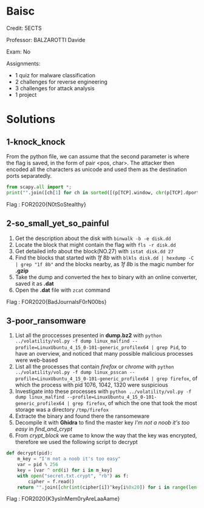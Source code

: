 # Baisc

Credit: 5ECTS

Professor: BALZAROTTI Davide

Exam: No

Assignments: 
+ 1 quiz for malware classification
+ 2 challenges for reverse engineering
+ 3 challenges for attack analysis
+ 1 project 

# Solutions
## 1-knock_knock

From the python file, we can assume that the second parameter is where the flag is saved, in the form of pair <pos, char>. The attacker then encoded all the characters as unicode and used them as the destination ports separatedly. 

```python
from scapy.all import *; 
print("".join([ch[1] for ch in sorted([(p[TCP].window, chr(p[TCP].dport-3000)) for p in rdpcap('dump.pcapng') if TCP in p and p[TCP].window >= 8000 and p[TCP].dport-3000 > 10])]))
```

Flag : FOR2020{N0tSoStealthy} 

## 2-so_small_yet_so_painful

1. Get the description about the disk with `binwalk -b -e disk.dd`
2. Locate the block that might contain the flag with `fls -r disk.dd`
3. Get detailed info about the block(NO.27) with `istat disk.dd 27`
4. Find the blocks that started with *1f 8b* with `blkls disk.dd | hexdump -C | grep "1f 8b"` and the blocks nearby, as *1f 8b* is the magic number for **.gzip**
5. Take the dump and converted the hex to binary with an online converter, saved it as **.dat**
6. Open the **.dat** file with `zcat` command

Flag : FOR2020{BadJournalsF0rN00bs}

## 3-poor_ransomware

1. List all the proccesses presented in **dump.bz2** with `python ../volatility/vol.py -f dump linux_malfind --profile=LinuxUbuntu_4_15_0-101-generic_profilex64 | grep Pid`, to have an overview, and noticed that many possible malicious processes were web-based
2. List all the processes that contain *firefox* or *chrome* with `python ../volatility/vol.py -f dump linux_psscan --profile=LinuxUbuntu_4_15_0-101-generic_profilex64 | grep firefox`, of which the process with pid 1076, 1042, 1320 were suspicious
3. Investigate into these processes with `python ../volatility/vol.py -f dump linux_malfind --profile=LinuxUbuntu_4_15_0-101-generic_profilex64 | grep firefox`, of which the one that took the most storage was a directory `/tmp/firefox`
4. Extracte the binary and found there the ransomeware
5. Decompile it with **Ghidra** to find the master key *I'm not a noob it's too easy* in *find_and_crypt*
6. From *crypt_block* we came to know the way that the key was encrypted, therefore we used the following script to decrypt 
```python
def decrypt(pid):
    m_key = "I'm not a noob it's too easy"
    var = pid % 256
    key = [var ^ ord(i) for i in m_key]
    with open("secret.txt.crypt", "rb") as f:
        cipher = f.read()
    return "".join([chr(int(cipher[i])^key[i%0x20]) for i in range(len(cipher))])
```

Flag : FOR2020{K3ysInMem0ryAreLaaAame}

